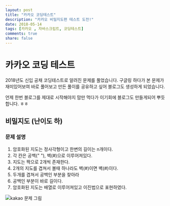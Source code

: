 ```yaml
---
layout: post
title: "카카오 코딩테스트"
description: "카카오 비밀지도편 테스트 도전!"
date: 2018-05-14
tags: [카카오 , 자바스크립트, 코딩테스트]
comments: true
share: false
---
```




# 카카오 코딩 테스트

2018년도 신입 공채 코딩테스트로 알려진 문제를 풀었습니다.
구글링 하다가 본 문제가 재미있어보여 바로 풀어보고 만든 풀이를 공유하고 싶어 블로그도 생성하게 되었습니다.

언제 한번 블로그를 제대로 시작해야지 맘만 먹다가 이기회에 블로그도 만들게되어 뿌듯합니다. ㅎㅎ

## 비밀지도 (난이도 하)

### 문제 설명

1. 암호화된 지도는 정사각형이고 한변의 길이는 n개이다.
2. 각 칸은 공백(" "), 벽(#)으로 이루어져있다.
3. 지도는 짝으로 2개씩 존재한다.
4. 2개의 지도를 겹쳐서 볼때 하나라도 벽(#)이면 벽(#)이다.
5. 두개를 겹쳐서 공백인 부분을 찾아라
6. 공백인 부분이 바로 길이다.
7. 암호화된 지도는 배열로 이루어져있고 이진법으로 표현하였다.

![kakao 문제 그림](https://github.com/moonhk/document/images/kakao.png "kakao 문제 그림")


